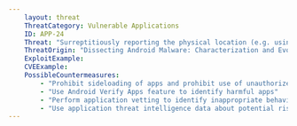 ```yaml
---
    layout: threat
    ThreatCategory: Vulnerable Applications
    ID: APP-24
    Threat: "Surreptitiously reporting the physical location (e.g. using GPS or other means) of the device through programmatic means by invoking standard APIs."
    ThreatOrigin: "Dissecting Android Malware: Characterization and Evolution [^85]"
    ExploitExample:
    CVEExample:
    PossibleCountermeasures:
        - "Prohibit sideloading of apps and prohibit use of unauthorized app stores"
        - "Use Android Verify Apps feature to identify harmful apps"
        - "Perform application vetting to identify inappropriate behaviors by apps including permission requests made by the apps for access to the device's physical location"
        - "Use application threat intelligence data about potential risks associated with apps installed on devices"
---
```

